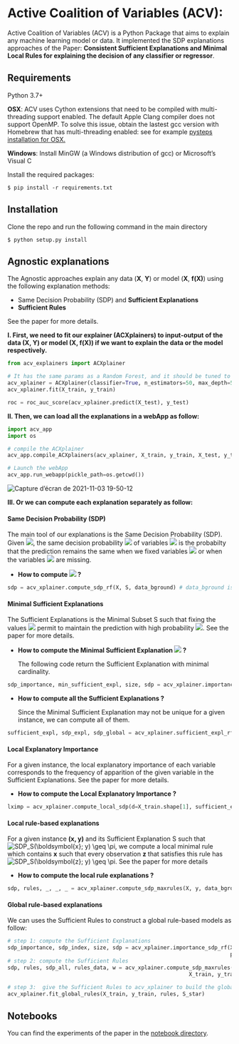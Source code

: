  # Active Coalition of Variables (ACV):

Active Coalition of Variables (ACV) is a Python Package that aims to explain any machine learning model or data. 
It implemented the SDP explanations approaches of the Paper: **Consistent Sufficient Explanations and Minimal Local Rules for
explaining the decision of any classifier or regressor**.
 
## Requirements
Python 3.7+ 

**OSX**: ACV uses Cython extensions that need to be compiled with multi-threading support enabled. 
The default Apple Clang compiler does not support OpenMP.
To solve this issue, obtain the lastest gcc version with Homebrew that has multi-threading enabled: 
see for example [pysteps installation for OSX.](https://pypi.org/project/pysteps/1.0.0/)

**Windows**: Install MinGW (a Windows distribution of gcc) or Microsoft’s Visual C

Install the required packages:

```
$ pip install -r requirements.txt
```

## Installation

Clone the repo and run the following command in the main directory
```
$ python setup.py install
```


 
## Agnostic explanations
The Agnostic approaches explain any data (**X**, **Y**) or model (**X**, **f(X)**) using the following 
explanation methods:

* Same Decision Probability (SDP) and **Sufficient Explanations**
* **Sufficient Rules**

See the paper for more details.

**I. First, we need to fit our explainer (ACXplainers) to input-output of the data **(X, Y)** or model
**(X, f(X))** if we want to explain the data or the model respectively.**

```python
from acv_explainers import ACXplainer

# It has the same params as a Random Forest, and it should be tuned to maximize the performance.  
acv_xplainer = ACXplainer(classifier=True, n_estimators=50, max_depth=5)
acv_xplainer.fit(X_train, y_train)

roc = roc_auc_score(acv_xplainer.predict(X_test), y_test)
```

**II. Then, we can load all the explanations in a webApp as follow:**

```python 
import acv_app
import os

# compile the ACXplainer
acv_app.compile_ACXplainers(acv_xplainer, X_train, y_train, X_test, y_test, path=os.getcwd())

# Launch the webApp
acv_app.run_webapp(pickle_path=os.getcwd())
```
![Capture d’écran de 2021-11-03 19-50-12](https://user-images.githubusercontent.com/40361886/140174581-4c5bf018-05ad-49e0-b005-2a65453626e1.png)



**III. Or we can compute each explanation separately as follow:**

#### Same Decision Probability (SDP)
The main tool of our explanations is the Same Decision Probability (SDP). Given <img src="https://latex.codecogs.com/gif.latex?x%20%3D%20%28x_S%2C%20x_%7B%5Cbar%7BS%7D%7D%29" />, the same decision probability <img src="https://latex.codecogs.com/gif.latex?SDP_S%28x%2C%20f%29" /> of variables <img src="https://latex.codecogs.com/gif.latex?x_S" />  is the probabilty that the prediction remains the same when we fixed variables 
<img src="https://latex.codecogs.com/gif.latex?X_S=x_S" /> or when the variables <img src="https://latex.codecogs.com/gif.latex?X_{\bar{S}}" /> are missing.
* **How to compute <img src="https://latex.codecogs.com/gif.latex?SDP_S%28x%2C%20f%29" />  ?**

```python
sdp = acv_xplainer.compute_sdp_rf(X, S, data_bground) # data_bground is the background dataset that is used for the estimation. It should be the training samples.
```
#### Minimal Sufficient Explanations
The Sufficient Explanations is the Minimal Subset S such that fixing the values <img src="https://latex.codecogs.com/gif.latex?X_S=x_S" /> 
permit to maintain the prediction with high probability <img src="https://latex.codecogs.com/gif.latex?\pi" />.
See the paper for more details. 

* **How to compute the Minimal Sufficient Explanation <img src="https://latex.codecogs.com/gif.latex?S^\star" /> ?**
    
    The following code return the Sufficient Explanation with minimal cardinality. 
```python
sdp_importance, min_sufficient_expl, size, sdp = acv_xplainer.importance_sdp_rf(X, y, X_train, y_train, pi_level=0.9)
```

* **How to compute all the Sufficient Explanations  ?**

    Since the Minimal Sufficient Explanation may not be unique for a given instance, we can compute all of them.
```python
sufficient_expl, sdp_expl, sdp_global = acv_xplainer.sufficient_expl_rf(X, y, X_train, y_train, pi_level=0.9)
```

#### Local Explanatory Importance
For a given instance, the local explanatory importance of each variable corresponds to the frequency of 
apparition of the given variable in the Sufficient Explanations. See the paper for more details. 

* **How to compute the Local Explanatory Importance ?**

```python
lximp = acv_xplainer.compute_local_sdp(d=X_train.shape[1], sufficient_expl)
```

#### Local rule-based explanations
For a given instance **(x, y)** and its Sufficient Explanation S such that <img src="https://latex.codecogs.com/gif.latex?SDP_S(\boldsymbol{x};&space;y)&space;\geq&space;\pi" title="SDP_S(\boldsymbol{x}; y) \geq \pi" />, we compute a local minimal rule which contains **x** such 
that every observation **z** that satisfies this rule has <img src="https://latex.codecogs.com/gif.latex?SDP_S(\boldsymbol{z};&space;y)&space;\geq&space;\pi" title="SDP_S(\boldsymbol{z}; y) \geq \pi" />. See the paper for more details

* **How to compute the local rule explanations ?**

```python
sdp, rules, _, _, _ = acv_xplainer.compute_sdp_maxrules(X, y, data_bground, y_bground, S) # data_bground is the background dataset that is used for the estimation. It should be the training samples.
```

#### Global rule-based explanations

We can uses the Sufficient Rules to construct a global rule-based models as follow:

```python
# step 1: compute the Sufficient Explanations
sdp_importance, sdp_index, size, sdp = acv_xplainer.importance_sdp_rf(X, y, X_train, y_train, stop=False, 
                                                                      pi_level=0.9)
# step 2: compute the Sufficient Rules
sdp, rules, sdp_all, rules_data, w = acv_xplainer.compute_sdp_maxrules(X_train.iloc[:max_size], y_train[:max_size].astype(np.double),
                                                         X_train, y_train.astype(np.double), S_star, verbose=True)

# step 3:  give the Sufficient Rules to acv_xplainer to build the global model
acv_xplainer.fit_global_rules(X_train, y_train, rules, S_star)
```

## Notebooks

You can find the experiments of the paper in the [notebook directory](https://github.com/icml2022consistentexpl/ConsistentExplanationsICML/tree/main/notebooks).
